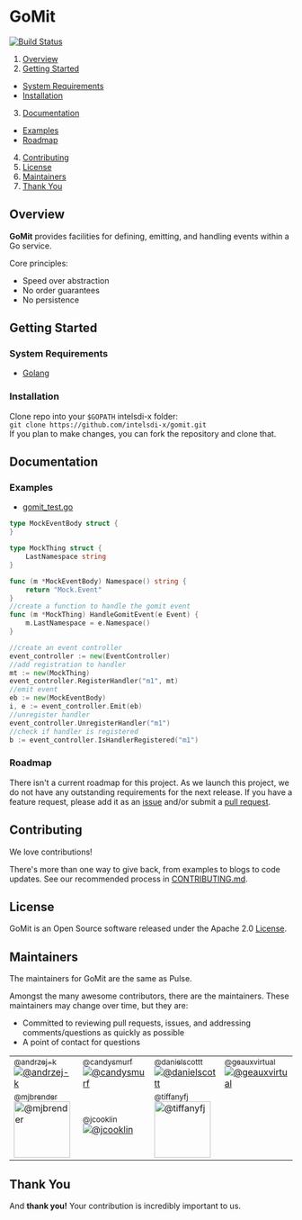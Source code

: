 # GoMit

[![Build Status](https://magnum.travis-ci.com/intelsdi-x/gomit.svg?token=vyb2L8q6F9MjSpovyQQU)](https://magnum.travis-ci.com/intelsdi-x/gomit)

1. [Overview](#overview)
2. [Getting Started](#getting-started)
  * [System Requirements](#system-requirements)
  * [Installation](#installation)
3. [Documentation](#documentation)
  * [Examples](#examples)
  * [Roadmap](#roadmap)
4. [Contributing](#contributing)
5. [License](#license)
6. [Maintainers](#maintainers)
7. [Thank You](#thank-you)

## Overview
**GoMit** provides facilities for defining, emitting, and handling events within a Go service.

Core principles:  
* Speed over abstraction  
* No order guarantees  
* No persistence  

## Getting Started
### System Requirements
* [Golang](https://golang.org/dl/)

### Installation
Clone repo into your `$GOPATH` intelsdi-x folder:  
`git clone https://github.com/intelsdi-x/gomit.git`  
If you plan to make changes, you can fork the repository and clone that. 

## Documentation
### Examples
* [gomit_test.go](https://github.com/intelsdi-x/gomit/blob/master/gomit_test.go)

```go
type MockEventBody struct {
}

type MockThing struct {
	LastNamespace string
}

func (m *MockEventBody) Namespace() string {
	return "Mock.Event"
}
//create a function to handle the gomit event
func (m *MockThing) HandleGomitEvent(e Event) {
	m.LastNamespace = e.Namespace()
}

//create an event controller
event_controller := new(EventController)
//add registration to handler
mt := new(MockThing)
event_controller.RegisterHandler("m1", mt)
//emit event
eb := new(MockEventBody)
i, e := event_controller.Emit(eb)
//unregister handler
event_controller.UnregisterHandler("m1")
//check if handler is registered
b := event_controller.IsHandlerRegistered("m1")
```

### Roadmap
There isn't a current roadmap for this project. As we launch this project, we do not have any outstanding requirements for the next release. If you have a feature request, please add it as an [issue](https://github.com/intelsdi-x/gomit/issues/new) and/or submit a [pull request](https://github.com/intelsdi-x/gomit/pulls).

## Contributing
We love contributions! 

There's more than one way to give back, from examples to blogs to code updates. See our recommended process in [CONTRIBUTING.md](CONTRIBUTING.md).

## License
GoMit is an Open Source software released under the Apache 2.0 [License](LICENSE).

## Maintainers
The maintainers for GoMit are the same as Pulse. 

Amongst the many awesome contributors, there are the maintainers. These maintainers may change over time, but they are:
* Committed to reviewing pull requests, issues, and addressing comments/questions as quickly as possible
* A point of contact for questions

<table border="0" cellspacing="0" cellpadding="0">
  <tr>
    <td width="125"><a href="https://github.com/andrzej-k"><sub>@andrzej-k</sub><img src="https://avatars.githubusercontent.com/u/13486250" alt="@andrzej-k"></a></td>
    <td width="125"><a href="https://github.com/candysmurf"><sub>@candysmurf</sub><img src="https://avatars.githubusercontent.com/u/13841563" alt="@candysmurf"></a></td>
    <td width="125"><a href="https://github.com/danielscottt"><sub>@danielscottt</sub><img src="https://avatars.githubusercontent.com/u/1194436" alt="@danielscottt"></a></td>
    <td width="125"><a href="https://github.com/geauxvirtual"><sub>@geauxvirtual</sub><img src="https://avatars.githubusercontent.com/u/1395030" alt="@geauxvirtual"></a></td>
  </tr>
  <tr>
    <td width="125"><a href="https://github.com/mjbrender"><sub>@mjbrender</sub><img src="https://avatars.githubusercontent.com/u/1744971" width="100" alt="@mjbrender"></a></td>
    <td width="125"><a href="http://github.com/jcooklin"><sub>@jcooklin</sub><img src="https://avatars.githubusercontent.com/u/862968" alt="@jcooklin"></a></td>
    <td width="125"><a href="https://github.com/tiffanyfj"><sub>@tiffanyfj</sub><img src="https://avatars.githubusercontent.com/u/12282848" width="100" alt="@tiffanyfj"></a></td>
  </tr>
</table>

## Thank You
And **thank you!** Your contribution is incredibly important to us.